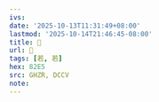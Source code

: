```yaml
---
ivs:
date: '2025-10-13T11:31:49+08:00'
lastmod: '2025-10-14T21:46:45-08:00'
title: 󰪮
url: 󰪮
tags: [若, 若]
hex: 82E5
src: GHZR, DCCV
note:
---
```

